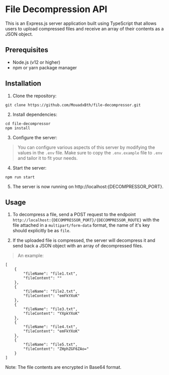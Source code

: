 # File Decompression API

This is an Express.js server application built using TypeScript that allows users to upload compressed files and receive an array of their contents as a JSON object.

## Prerequisites

- Node.js (v12 or higher)
- npm or yarn package manager

## Installation

1. Clone the repository:

```
git clone https://github.com/MouadxBth/file-decompressor.git
```

2. Install dependencies:

```
cd file-decompressor
npm install
```

3. Configure the server:

> You can configure various aspects of this server by modifying the values in the ```.env``` file.
Make sure to copy the ```.env.example``` file to ```.env``` and tailor it to fit your needs.

4. Start the server:

```
npm run start
```

5. The server is now running on http://localhost:{DECOMPRESSOR_PORT}.

## Usage

1. To decompress a file, send a POST request to the endpoint `http://localhost:{DECOMPRESSOR_PORT}/{DECOMPRESSOR_ROUTE}` with the file attached in a `multipart/form-data` format, the name of it's key should explicitly be as ```file```.

2. If the uploaded file is compressed, the server will decompress it and send back a JSON object with an array of decompressed files.

> An example:

```
[
    {
        "fileName": "file1.txt",
        "fileContent": ""
    },
    {
        "fileName": "file2.txt",
        "fileContent": "emFkYXoK"
    },
    {
        "fileName": "file3.txt",
        "fileContent": "YXpkYXoK"
    },
    {
        "fileName": "file4.txt",
        "fileContent": "emFkYXoK"
    },
    {
        "fileName": "file5.txt",
        "fileContent": "ZHphZGF6ZAo="
    }
]
```

Note: The file contents are encrypted in Base64 format.
